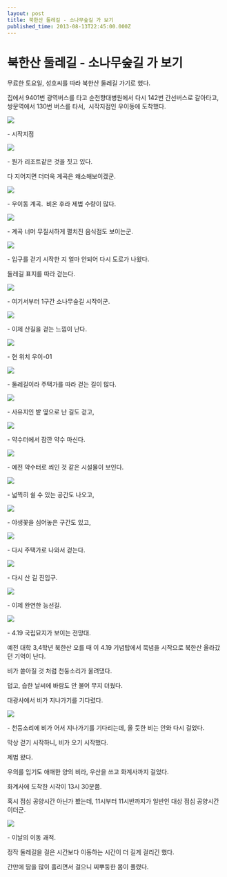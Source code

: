 ```yaml
---
layout: post
title: 북한산 둘레길 - 소나무숲길 가 보기
published_time: 2013-08-13T22:45:00.000Z
---
```


# 북한산 둘레길 - 소나무숲길 가 보기


무료한 토요일, 성호씨를 따라 북한산 둘레길 가기로 했다.

집에서 9401번 광역버스를 타고 순천향대병원에서 다시 142번 간선버스로 갈아타고, 쌍문역에서 130번 버스를 타서,  시작지점인 우이동에 도착했다.

![](../pds/201308/13/80/a0109780_520a3537862a8.jpg)

\- 시작지점

![](../pds/201308/13/80/a0109780_520a353812346.jpg)

\- 뭔가 리조트같은 것을 짓고 있다.

다 지어지면 더더욱 계곡은 왜소해보이겠군.

![](../pds/201308/13/80/a0109780_520a353830e37.jpg)

\- 우이동 계곡.  비온 후라 제법 수량이 많다.

![](../pds/201308/13/80/a0109780_520a353931388.jpg)

\- 계곡 너머 무질서하게 펼치진 음식점도 보이는군.

![](../pds/201308/13/80/a0109780_520a3539ad014.jpg)

\- 입구를 걷기 시작한 지 얼마 안되어 다시 도로가 나왔다.

둘레길 표지를 따라 걷는다.

![](../pds/201308/13/80/a0109780_520a353a5b39a.jpg)

\- 여기서부터 1구간 소나무숲길 시작이군.

![](../pds/201308/13/80/a0109780_520a353b2e142.jpg)

\- 이제 산길을 걷는 느낌이 난다.

![](../pds/201308/13/80/a0109780_520a353adf09c.jpg)

\- 현 위치 우이-01

![](../pds/201308/13/80/a0109780_520a35442d2cc.jpg)

\- 둘레길이라 주택가를 따라 걷는 길이 많다.

![](../pds/201308/13/80/a0109780_520a3544c38ab.jpg)

\- 사유지인 밭 옆으로 난 길도 걷고,

![](../pds/201308/13/80/a0109780_520a35457fed1.jpg)

\- 약수터에서 잠깐 약수 마신다.

![](../pds/201308/13/80/a0109780_520a3546ec945.jpg)

\- 예전 약수터로 씌인 것 같은 시설물이 보인다.

![](../pds/201308/13/80/a0109780_520a3547a77e6.jpg)

\- 넓찍히 쉴 수 있는 공간도 나오고,

![](../pds/201308/13/80/a0109780_520a3549cb2f5.jpg)

\- 야생꽃을 심어놓은 구간도 있고,

![](../pds/201308/13/80/a0109780_520a35552b64e.jpg)

\- 다시 주택가로 나와서 걷는다.

![](../pds/201308/13/80/a0109780_520a355744cd6.jpg)

\- 다시 산 길 진입구.

![](../pds/201308/13/80/a0109780_520a3557db313.jpg)

\- 이제 완연한 능선길.

![](../pds/201308/13/80/a0109780_520a35589e2a1.jpg)

\- 4.19 국립묘지가 보이는 전망대.

예전 대학 3,4학년 북한산 오를 때 이 4.19 기념탑에서 묵념을 시작으로 북한산 올라갔던 기억이 난다.

비가 쏟아질 것 처럼 천둥소리가 울려댔다.

덥고, 습한 날씨에 바람도 안 불어 무지 더웠다.

대광사에서 비가 지나가기를 기다렸다.

![](../pds/201308/13/80/a0109780_520a3557cdfa4.jpg)

\- 천둥소리에 비가 어서 지나가기를 기다리는데, 올 듯한 비는 안와 다시 걸었다.

막상 걷기 시작하니, 비가 오기 시작했다.

제법 왔다.

우의를 입기도 애매한 양의 비라, 우산을 쓰고 화계사까지 걸었다.

화계사에 도착한 시각이 13시 30분쯤.

혹시 점심 공양시간 아닌가 봤는데, 11시부터 11시반까지가 일반인 대상 점심 공양시간이더군.

![](../pds/201308/13/80/a0109780_520a3487e68e3.jpg)

\- 이날의 이동 괘적.

정작 둘레길을 걸은 시간보다 이동하는 시간이 더 길게 걸리긴 했다.

간만에 땀을 많이 흘리면서 걸으니 찌뿌둥한 몸이 풀렸다.

